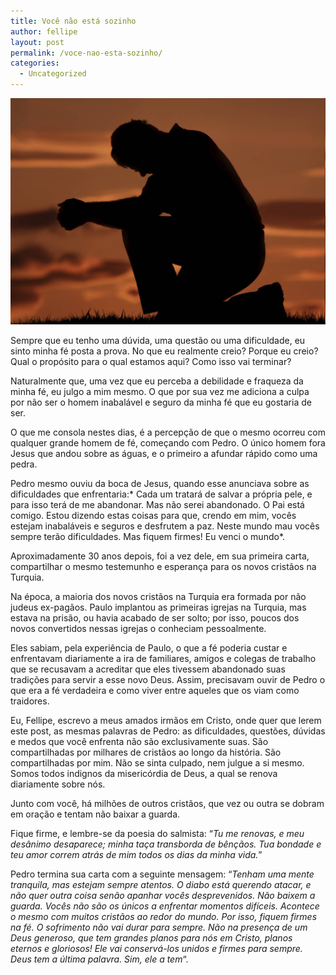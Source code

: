 ```yaml
---
title: Você não está sozinho
author: fellipe
layout: post
permalink: /voce-nao-esta-sozinho/
categories:
  - Uncategorized
---
```

[<img alt="prayer" src="/img/posts/2014/07/prayer.jpg" width="600" />][1]

Sempre que eu tenho uma dúvida, uma questão ou uma dificuldade, eu sinto minha fé posta a prova. No que eu realmente creio? Porque eu creio? Qual o propósito para o qual estamos aqui? Como isso vai terminar?

Naturalmente que, uma vez que eu perceba a debilidade e fraqueza da minha fé, eu julgo a mim mesmo. O que por sua vez me adiciona a culpa por não ser o homem inabalável e seguro da minha fé que eu gostaria de ser.

O que me consola nestes dias, é a percepção de que o mesmo ocorreu com qualquer grande homem de fé, começando com Pedro. O único homem fora Jesus que andou sobre as águas, e o primeiro a afundar rápido como uma pedra.

Pedro mesmo ouviu da boca de Jesus, quando esse anunciava sobre as dificuldades que enfrentaria:* Cada um tratará de salvar a própria pele, e para isso terá de me abandonar. Mas não serei abandonado. O Pai está comigo. Estou dizendo estas coisas para que, crendo em mim, vocês estejam inabaláveis e seguros e desfrutem a paz. Neste mundo mau vocês sempre terão dificuldades. Mas fiquem firmes! Eu venci o mundo*.

Aproximadamente 30 anos depois, foi a vez dele, em sua primeira carta, compartilhar o mesmo testemunho e esperança para os novos cristãos na Turquia.

Na época, a maioria dos novos cristãos na Turquia era formada por não judeus ex-pagãos. Paulo implantou as primeiras igrejas na Turquia, mas estava na prisão, ou havia acabado de ser solto; por isso, poucos dos novos convertidos nessas igrejas o conheciam pessoalmente.

Eles sabiam, pela experiência de Paulo, o que a fé poderia custar e enfrentavam diariamente a ira de familiares, amigos e colegas de trabalho que se recusavam a acreditar que eles tivessem abandonado suas tradições para servir a esse novo Deus. Assim, precisavam ouvir de Pedro o que era a fé verdadeira e como viver entre aqueles que os viam como traidores.

Eu, Fellipe, escrevo a meus amados irmãos em Cristo, onde quer que lerem este post, as mesmas palavras de Pedro: as dificuldades, questões, dúvidas e medos que você enfrenta não são exclusivamente suas. São compartilhadas por milhares de cristãos ao longo da história. São compartilhadas por mim. Não se sinta culpado, nem julgue a si mesmo. Somos todos indignos da misericórdia de Deus, a qual se renova diariamente sobre nós.

Junto com você, há milhões de outros cristãos, que vez ou outra se dobram em oração e tentam não baixar a guarda.

Fique firme, e lembre-se da poesia do salmista: &#8220;*Tu me renovas, e meu desânimo desaparece; minha taça transborda de bênçãos. Tua bondade e teu amor correm atrás de mim todos os dias da minha* *vida.*&#8221;

Pedro termina sua carta com a seguinte mensagem: &#8220;*Tenham uma mente tranquila, mas estejam sempre atentos. O diabo está querendo atacar, e não quer outra coisa senão apanhar vocês desprevenidos. Não baixem a guarda. Vocês não são os únicos a enfrentar momentos difíceis. Acontece o mesmo com muitos cristãos ao redor do mundo. Por isso, fiquem firmes na fé. O sofrimento não vai durar para sempre. Não na presença de um Deus generoso, que tem grandes planos para nós em Cristo, planos eternos e gloriosos! Ele vai conservá-los unidos e firmes para sempre. Deus tem a última palavra. Sim, ele a tem*&#8220;.

&nbsp;

 [1]: /img/posts/2014/07/prayer.jpg